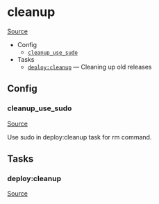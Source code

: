 <!-- DO NOT EDIT THIS FILE! -->
<!-- Instead edit recipe/deploy/cleanup.php -->
<!-- Then run bin/docgen -->

# cleanup

[Source](/recipe/deploy/cleanup.php)



* Config
  * [`cleanup_use_sudo`](#cleanup_use_sudo)
* Tasks
  * [`deploy:cleanup`](#deploycleanup) — Cleaning up old releases

## Config
### cleanup_use_sudo
[Source](https://github.com/deployphp/deployer/search?q=%22cleanup_use_sudo%22+in%3Afile+language%3Aphp+path%3Arecipe%2Fdeploy+filename%3Acleanup.php)

Use sudo in deploy:cleanup task for rm command.


## Tasks
### deploy:cleanup
[Source](https://github.com/deployphp/deployer/search?q=%22deploy%3Acleanup%22+in%3Afile+language%3Aphp+path%3Arecipe%2Fdeploy+filename%3Acleanup.php)



